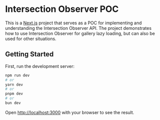 # Intersection Observer POC

This is a [Next.js](https://nextjs.org) project that serves as a POC for implementing and understanding the Intersection Observer API. The project demonstrates how to use Intersection Observer for gallery lazy loading, but can also be used for other situations.

## Getting Started

First, run the development server:

```bash
npm run dev
# or
yarn dev
# or
pnpm dev
# or
bun dev
```

Open [http://localhost:3000](http://localhost:3000) with your browser to see the result.